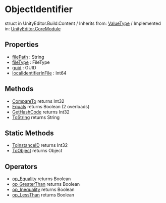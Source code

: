 # ObjectIdentifier
struct in UnityEditor.Build.Content
 / Inherits from: <a href="https://docs.unity3d.com/6000.0/Documentation/ScriptReference/ValueType.html">ValueType</a> / Implemented in: <a href="https://docs.unity3d.com/6000.0/Documentation/ScriptReference/UnityEditor.CoreModule.html">UnityEditor.CoreModule</a>
## Properties
- <a href="https://docs.unity3d.com/6000.0/Documentation/ScriptReference/ObjectIdentifier-filePath.html">filePath</a> : String
- <a href="https://docs.unity3d.com/6000.0/Documentation/ScriptReference/ObjectIdentifier-fileType.html">fileType</a> : FileType
- <a href="https://docs.unity3d.com/6000.0/Documentation/ScriptReference/ObjectIdentifier-guid.html">guid</a> : GUID
- <a href="https://docs.unity3d.com/6000.0/Documentation/ScriptReference/ObjectIdentifier-localIdentifierInFile.html">localIdentifierInFile</a> : Int64
## Methods
- <a href="https://docs.unity3d.com/6000.0/Documentation/ScriptReference/ObjectIdentifier.CompareTo.html">CompareTo</a> returns Int32
- <a href="https://docs.unity3d.com/6000.0/Documentation/ScriptReference/ObjectIdentifier.Equals.html">Equals</a> returns Boolean (2 overloads)
- <a href="https://docs.unity3d.com/6000.0/Documentation/ScriptReference/ObjectIdentifier.GetHashCode.html">GetHashCode</a> returns Int32
- <a href="https://docs.unity3d.com/6000.0/Documentation/ScriptReference/ObjectIdentifier.ToString.html">ToString</a> returns String
## Static Methods
- <a href="https://docs.unity3d.com/6000.0/Documentation/ScriptReference/ObjectIdentifier.ToInstanceID.html">ToInstanceID</a> returns Int32
- <a href="https://docs.unity3d.com/6000.0/Documentation/ScriptReference/ObjectIdentifier.ToObject.html">ToObject</a> returns Object
## Operators
- <a href="https://docs.unity3d.com/6000.0/Documentation/ScriptReference/ObjectIdentifier.op_Equality.html">op_Equality</a> returns Boolean
- <a href="https://docs.unity3d.com/6000.0/Documentation/ScriptReference/ObjectIdentifier.op_GreaterThan.html">op_GreaterThan</a> returns Boolean
- <a href="https://docs.unity3d.com/6000.0/Documentation/ScriptReference/ObjectIdentifier.op_Inequality.html">op_Inequality</a> returns Boolean
- <a href="https://docs.unity3d.com/6000.0/Documentation/ScriptReference/ObjectIdentifier.op_LessThan.html">op_LessThan</a> returns Boolean
